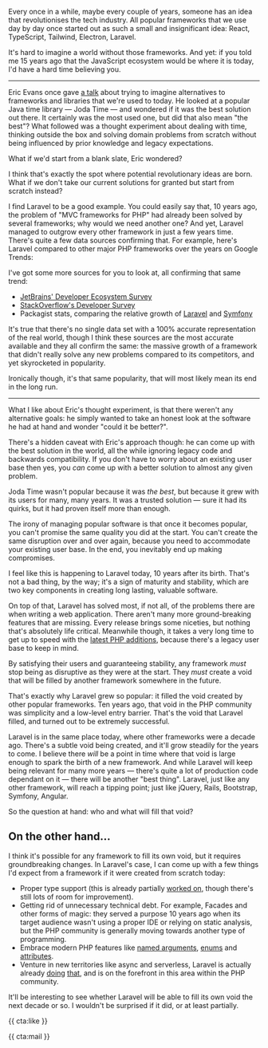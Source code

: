 <script type="text/javascript" src="https://ssl.gstatic.com/trends_nrtr/2674_RC03/embed_loader.js"></script> 

Every once in a while, maybe every couple of years, someone has an idea that revolutionises the tech industry. All popular frameworks that we use day by day once started out as such a small and insignificant idea: React, TypeScript, Tailwind, Electron, Laravel.

It's hard to imagine a world without those frameworks. And yet: if you told me 15 years ago that the JavaScript ecosystem would be where it is today, I'd have a hard time believing you. 

---

Eric Evans once gave [a talk](*https://www.youtube.com/watch?v=T29WzvaPNc8) about trying to imagine alternatives to frameworks and libraries that we're used to today. He looked at a popular Java time library — Joda Time — and wondered if it was the best solution out there. It certainly was the most used one, but did that also mean "the best"? What followed was a thought experiment about dealing with time, thinking outside the box and solving domain problems from scratch without being influenced by prior knowledge and legacy expectations.

What if we'd start from a blank slate, Eric wondered?

I think that's exactly the spot where potential revolutionary ideas are born. What if we don't take our current solutions for granted but start from scratch instead?

I find Laravel to be a good example. You could easily say that, 10 years ago, the problem of "MVC frameworks for PHP" had already been solved by several frameworks; why would we need another one? And yet, Laravel managed to outgrow every other framework in just a few years time. There's quite a few data sources confirming that. For example, here's Laravel compared to other major PHP frameworks over the years on Google Trends:

<script type="text/javascript"> trends.embed.renderExploreWidget("TIMESERIES", {"comparisonItem":[{"keyword":"zend framework","geo":"","time":"all"},{"keyword":"/m/09t3sp","geo":"","time":"all"},{"keyword":"Laravel","geo":"","time":"all"},{"keyword":"/m/02qgdkj","geo":"","time":"all"},{"keyword":"/m/09cjcl","geo":"","time":"all"}],"category":5,"property":""}, {"exploreQuery":"cat=5&date=all&q=zend%20framework,%2Fm%2F09t3sp,Laravel,%2Fm%2F02qgdkj,%2Fm%2F09cjcl","guestPath":"https://trends.google.com:443/trends/embed/"}); </script>

I've got some more sources for you to look at, all confirming that same trend:

- [JetBrains' Developer Ecosystem Survey](*https://www.jetbrains.com/lp/devecosystem-2021/php/#PHP_which-php-frameworks-and-platforms-do-you-regularly-use-if-any)
- [StackOverflow's Developer Survey](*https://insights.stackoverflow.com/survey/2021#most-popular-technologies-webframe-prof)
- Packagist stats, comparing the relative growth of [Laravel](*https://packagist.org/packages/laravel/laravel/stats) and [Symfony](*https://packagist.org/packages/symfony/symfony/stats)

It's true that there's no single data set with a 100% accurate representation of the real world, though I think these sources are the most accurate available and they all confirm the same: the massive growth of a framework that didn't really solve any new problems compared to its competitors, and yet skyrocketed in popularity.

Ironically though, it's that same popularity, that will most likely mean its end in the long run.

---

What I like about Eric's thought experiment, is that there weren't any alternative goals: he simply wanted to take an honest look at the software he had at hand and wonder "could it be better?".

There's a hidden caveat with Eric's approach though: he can come up with the best solution in the world, all the while ignoring legacy code and backwards compatibility. If you don't have to worry about an existing user base then yes, you _can_ come up with a better solution to almost any given problem.

Joda Time wasn't popular because it was _the best_, but because it grew with its users for many, many years. It was a trusted solution — sure it had its quirks, but it had proven itself more than enough.

The irony of managing popular software is that once it becomes popular, you can't promise the same quality you did at the start. You can't create the same disruption over and over again, because you need to accommodate your existing user base. In the end, you inevitably end up making compromises.

I feel like this is happening to Laravel today, 10 years after its birth. That's not a bad thing, by the way; it's a sign of maturity and stability, which are two key components in creating long lasting, valuable software.

On top of that, Laravel has solved most, if not all, of the problems there are when writing a web application. There aren't many more ground-breaking features that are missing. Every release brings some niceties, but nothing that's absolutely life critical. Meanwhile though, it takes a very long time to get up to speed with the [latest PHP additions](/blog/new-in-php-8), because there's a legacy user base to keep in mind. 

By satisfying their users and guaranteeing stability, any framework _must_ stop being as disruptive as they were at the start.
They _must_ create a void that will be filled by another framework somewhere in the future.

That's exactly why Laravel grew so popular: it filled the void created by other popular frameworks. Ten years ago, that void in the PHP community was simplicity and a low-level entry barrier. That's the void that Laravel filled, and turned out to be extremely successful.

Laravel is in the same place today, where other frameworks were a decade ago. There's a subtle void being created, and it'll grow steadily for the years to come. I believe there _will_ be a point in time where that void is large enough to spark the birth of a new framework. And while Laravel will keep being relevant for many more years — there's quite a lot of production code dependant on it — there will be another "best thing". Laravel, just like any other framework, will reach a tipping point; just like jQuery, Rails, Bootstrap, Symfony, Angular.

So the question at hand: who and what will fill that void?

## On the other hand…

I think it's possible for any framework to fill its own void, but it requires groundbreaking changes. In Laravel's case, I can come up with a few things I'd expect from a framework if it were created from scratch today:

- Proper type support (this is already partially [worked on](https://github.com/laravel/framework/pull/38538), though there's still lots of room for improvement).
- Getting rid of unnecessary technical debt. For example, Facades and other forms of magic: they served a purpose 10 years ago when its target audience wasn't using a proper IDE or relying on static analysis, but the PHP community is generally moving towards another type of programming.
- Embrace modern PHP features like [named arguments](/blog/php-8-named-arguments), [enums](/blog/php-enums) and [attributes](/blog/attributes-in-php-8).
- Venture in new territories like async and serverless, Laravel is actually already [doing](https://vapor.laravel.com/) [that](https://laravel.com/docs/8.x/octane), and is on the forefront in this area within the PHP community.

It'll be interesting to see whether Laravel will be able to fill its own void the next decade or so. I wouldn't be surprised if it did, or at least partially.

{{ cta:like }}

{{ cta:mail }}
